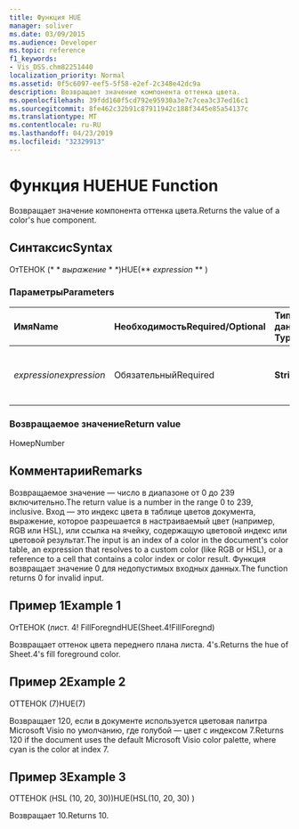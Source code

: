 ```yaml
---
title: Функция HUE
manager: soliver
ms.date: 03/09/2015
ms.audience: Developer
ms.topic: reference
f1_keywords:
- Vis_DSS.chm82251440
localization_priority: Normal
ms.assetid: 0f5c6097-eef5-5f58-e2ef-2c348e42dc9a
description: Возвращает значение компонента оттенка цвета.
ms.openlocfilehash: 39fdd160f5cd792e95930a3e7c7cea3c37ed16c1
ms.sourcegitcommit: 8fe462c32b91c87911942c188f3445e85a54137c
ms.translationtype: MT
ms.contentlocale: ru-RU
ms.lasthandoff: 04/23/2019
ms.locfileid: "32329913"
---
```

# <a name="hue-function"></a><span data-ttu-id="266bc-103">Функция HUE</span><span class="sxs-lookup"><span data-stu-id="266bc-103">HUE Function</span></span>

<span data-ttu-id="266bc-104">Возвращает значение компонента оттенка цвета.</span><span class="sxs-lookup"><span data-stu-id="266bc-104">Returns the value of a color's hue component.</span></span>
  
## <a name="syntax"></a><span data-ttu-id="266bc-105">Синтаксис</span><span class="sxs-lookup"><span data-stu-id="266bc-105">Syntax</span></span>

<span data-ttu-id="266bc-106">ОтТЕНОК (\* \* *выражение* \* \*)</span><span class="sxs-lookup"><span data-stu-id="266bc-106">HUE(\*\* *expression* \*\* )</span></span> 
  
### <a name="parameters"></a><span data-ttu-id="266bc-107">Параметры</span><span class="sxs-lookup"><span data-stu-id="266bc-107">Parameters</span></span>

|<span data-ttu-id="266bc-108">**Имя**</span><span class="sxs-lookup"><span data-stu-id="266bc-108">**Name**</span></span>|<span data-ttu-id="266bc-109">**Необходимость**</span><span class="sxs-lookup"><span data-stu-id="266bc-109">**Required/Optional**</span></span>|<span data-ttu-id="266bc-110">**Тип данных**</span><span class="sxs-lookup"><span data-stu-id="266bc-110">**Data Type**</span></span>|<span data-ttu-id="266bc-111">**Описание**</span><span class="sxs-lookup"><span data-stu-id="266bc-111">**Description**</span></span>|
|:-----|:-----|:-----|:-----|
| <span data-ttu-id="266bc-112">_expression_</span><span class="sxs-lookup"><span data-stu-id="266bc-112">_expression_</span></span> <br/> |<span data-ttu-id="266bc-113">Обязательный</span><span class="sxs-lookup"><span data-stu-id="266bc-113">Required</span></span>  <br/> |<span data-ttu-id="266bc-114">**String**</span><span class="sxs-lookup"><span data-stu-id="266bc-114">**String**</span></span> <br/> |<span data-ttu-id="266bc-115">Выражение, которое оценивается как цвет.</span><span class="sxs-lookup"><span data-stu-id="266bc-115">An expression that evaluates to a color.</span></span>  <br/> |
   
### <a name="return-value"></a><span data-ttu-id="266bc-116">Возвращаемое значение</span><span class="sxs-lookup"><span data-stu-id="266bc-116">Return value</span></span>

<span data-ttu-id="266bc-117">Номер</span><span class="sxs-lookup"><span data-stu-id="266bc-117">Number</span></span>
  
## <a name="remarks"></a><span data-ttu-id="266bc-118">Комментарии</span><span class="sxs-lookup"><span data-stu-id="266bc-118">Remarks</span></span>

<span data-ttu-id="266bc-119">Возвращаемое значение — число в диапазоне от 0 до 239 включительно.</span><span class="sxs-lookup"><span data-stu-id="266bc-119">The return value is a number in the range 0 to 239, inclusive.</span></span> <span data-ttu-id="266bc-120">Вход — это индекс цвета в таблице цветов документа, выражение, которое разрешается в настраиваемый цвет (например, RGB или HSL), или ссылка на ячейку, содержащую цветовой индекс или цветовой результат.</span><span class="sxs-lookup"><span data-stu-id="266bc-120">The input is an index of a color in the document's color table, an expression that resolves to a custom color (like RGB or HSL), or a reference to a cell that contains a color index or color result.</span></span> <span data-ttu-id="266bc-121">Функция возвращает значение 0 для недопустимых входных данных.</span><span class="sxs-lookup"><span data-stu-id="266bc-121">The function returns 0 for invalid input.</span></span> 
  
## <a name="example-1"></a><span data-ttu-id="266bc-122">Пример 1</span><span class="sxs-lookup"><span data-stu-id="266bc-122">Example 1</span></span>

<span data-ttu-id="266bc-123">ОтТЕНОК (лист. 4! FillForegnd</span><span class="sxs-lookup"><span data-stu-id="266bc-123">HUE(Sheet.4!FillForegnd)</span></span>
  
<span data-ttu-id="266bc-124">Возвращает оттенок цвета переднего плана листа. 4's.</span><span class="sxs-lookup"><span data-stu-id="266bc-124">Returns the hue of Sheet.4's fill foreground color.</span></span>
  
## <a name="example-2"></a><span data-ttu-id="266bc-125">Пример 2</span><span class="sxs-lookup"><span data-stu-id="266bc-125">Example 2</span></span>

<span data-ttu-id="266bc-126">ОТТЕНОК (7)</span><span class="sxs-lookup"><span data-stu-id="266bc-126">HUE(7)</span></span>
  
<span data-ttu-id="266bc-127">Возвращает 120, если в документе используется цветовая палитра Microsoft Visio по умолчанию, где голубой — цвет с индексом 7.</span><span class="sxs-lookup"><span data-stu-id="266bc-127">Returns 120 if the document uses the default Microsoft Visio color palette, where cyan is the color at index 7.</span></span>
  
## <a name="example-3"></a><span data-ttu-id="266bc-128">Пример 3</span><span class="sxs-lookup"><span data-stu-id="266bc-128">Example 3</span></span>

<span data-ttu-id="266bc-129">ОТТЕНОК (HSL (10, 20, 30))</span><span class="sxs-lookup"><span data-stu-id="266bc-129">HUE(HSL(10, 20, 30) )</span></span>
  
<span data-ttu-id="266bc-130">Возвращает 10.</span><span class="sxs-lookup"><span data-stu-id="266bc-130">Returns 10.</span></span>
  

